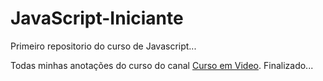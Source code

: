 # JavaScript-Iniciante
 Primeiro repositorio do curso de Javascript...
 
Todas minhas anotações do curso do canal [Curso em Video](https://www.cursoemvideo.com/).
Finalizado...
